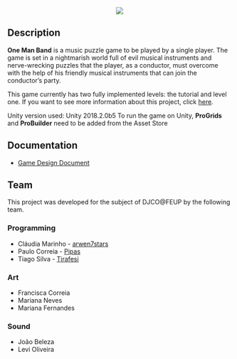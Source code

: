 <p align="center">
  <img src="https://i.imgur.com/5Idlqgz.png" />
</p>

## Description
**One Man Band** is a music puzzle game to be played by a single player. The game is set in a nightmarish world full of evil musical instruments and nerve-wrecking puzzles that the player, as a conductor, must overcome with the help of his friendly musical instruments that can join the conductor’s party.

This game currently has two fully implemented levels: the tutorial and level one. If you want to see more information about this project, click [here](https://arwen7stars.github.io/pages/one-man-band.html "One Man Band").

Unity version used: Unity 2018.2.0b5
To run the game on Unity, **ProGrids** and **ProBuilder** need to be added from the Asset Store

## Documentation
* [Game Design Document](https://drive.google.com/file/d/1pl0CeDR6VjjYCeSn3pNKYdh41Y5gjGRv/view?usp=sharing)

## Team
This project was developed for the subject of DJCO@FEUP by the following team.
### Programming
* Cláudia Marinho - [arwen7stars](https://github.com/arwen7stars)
* Paulo Correia - [Pipas](https://github.com/pipas)
* Tiago Silva - [Tirafesi](https://github.com/tirafesi)
### Art
* Francisca Correia
* Mariana Neves
* Mariana Fernandes
### Sound
* João Beleza
* Levi Oliveira
